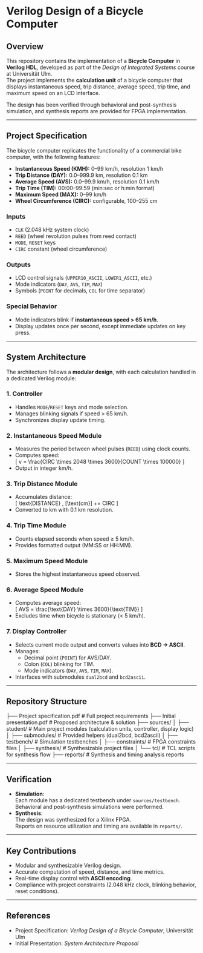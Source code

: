 # Verilog Design of a Bicycle Computer

## Overview
This repository contains the implementation of a **Bicycle Computer** in **Verilog HDL**, developed as part of the *Design of Integrated Systems* course at Universität Ulm.  
The project implements the **calculation unit** of a bicycle computer that displays instantaneous speed, trip distance, average speed, trip time, and maximum speed on an LCD interface.  

The design has been verified through behavioral and post-synthesis simulation, and synthesis reports are provided for FPGA implementation.

---

## Project Specification
The bicycle computer replicates the functionality of a commercial bike computer, with the following features:

- **Instantaneous Speed (KMH):** 0–99 km/h, resolution 1 km/h  
- **Trip Distance (DAY):** 0.0–999.9 km, resolution 0.1 km  
- **Average Speed (AVS):** 0.0–99.9 km/h, resolution 0.1 km/h  
- **Trip Time (TIM):** 00:00–99:59 (min:sec or h:min format)  
- **Maximum Speed (MAX):** 0–99 km/h  
- **Wheel Circumference (CIRC):** configurable, 100–255 cm  

### Inputs
- `CLK` (2.048 kHz system clock)  
- `REED` (wheel revolution pulses from reed contact)  
- `MODE`, `RESET` keys  
- `CIRC` constant (wheel circumference)  

### Outputs
- LCD control signals (`UPPER10_ASCII`, `LOWER1_ASCII`, etc.)  
- Mode indicators (`DAY`, `AVS`, `TIM`, `MAX`)  
- Symbols (`POINT` for decimals, `COL` for time separator)  

### Special Behavior
- Mode indicators blink if **instantaneous speed > 65 km/h**.  
- Display updates once per second, except immediate updates on key press.  

---

## System Architecture
The architecture follows a **modular design**, with each calculation handled in a dedicated Verilog module:

### 1. Controller
- Handles `MODE`/`RESET` keys and mode selection.
- Manages blinking signals if speed > 65 km/h.
- Synchronizes display update timing.

### 2. Instantaneous Speed Module
- Measures the period between wheel pulses (`REED`) using clock counts.  
- Computes speed:  
  \[
  v = \frac{CIRC \times 2048 \times 3600}{COUNT \times 100000}
  \]  
- Output in integer km/h.

### 3. Trip Distance Module
- Accumulates distance:  
  \[
  \text{DISTANCE} \, [\text{cm}] += CIRC
  \]  
- Converted to km with 0.1 km resolution.

### 4. Trip Time Module
- Counts elapsed seconds when speed ≥ 5 km/h.  
- Provides formatted output (MM:SS or HH:MM).

### 5. Maximum Speed Module
- Stores the highest instantaneous speed observed.

### 6. Average Speed Module
- Computes average speed:  
  \[
  AVS = \frac{\text{DAY} \times 3600}{\text{TIM}}
  \]  
- Excludes time when bicycle is stationary (< 5 km/h).

### 7. Display Controller
- Selects current mode output and converts values into **BCD → ASCII**.  
- Manages:
  - Decimal point (`POINT`) for AVS/DAY.  
  - Colon (`COL`) blinking for TIM.  
  - Mode indicators (`DAY`, `AVS`, `TIM`, `MAX`).  
- Interfaces with submodules `dual2bcd` and `bcd2ascii`.

---

## Repository Structure
├── Project specification.pdf # Full project requirements
├── Initial presentation.pdf # Proposed architecture & solution
├── sources/
│ ├── student/ # Main project modules (calculation units, controller, display logic)
│ ├── submodules/ # Provided helpers (dual2bcd, bcd2ascii)
│ ├── testbench/ # Simulation testbenches
│ ├── constraints/ # FPGA constraints files
│ ├── synthesis/ # Synthesizable project files
│ └── tcl/ # TCL scripts for synthesis flow
├── reports/ # Synthesis and timing analysis reports

---

## Verification
- **Simulation**:  
  Each module has a dedicated testbench under `sources/testbench`.  
  Behavioral and post-synthesis simulations were performed.  
- **Synthesis**:  
  The design was synthesized for a Xilinx FPGA.  
  Reports on resource utilization and timing are available in `reports/`.

---

## Key Contributions
- Modular and synthesizable Verilog design.  
- Accurate computation of speed, distance, and time metrics.  
- Real-time display control with **ASCII encoding**.  
- Compliance with project constraints (2.048 kHz clock, blinking behavior, reset conditions).  

---

## References
- Project Specification: *Verilog Design of a Bicycle Computer*, Universität Ulm  
- Initial Presentation: *System Architecture Proposal*  
